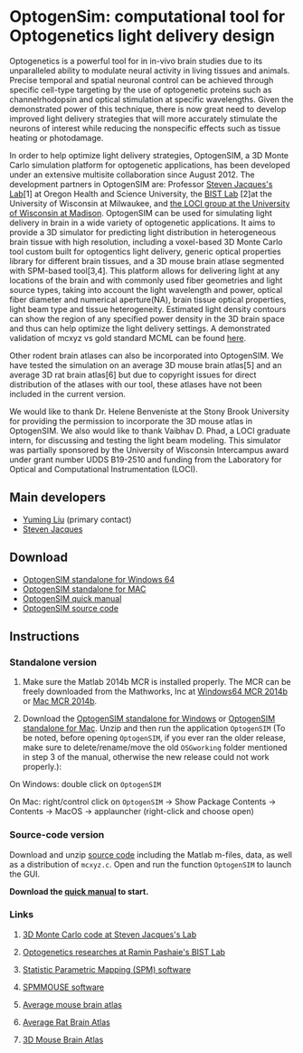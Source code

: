 # OptogenSim: computational tool for Optogenetics light delivery design

Optogenetics is a powerful tool for in in-vivo brain studies due to its
unparalleled ability to modulate neural activity in living tissues and
animals. Precise temporal and spatial neuronal control can be achieved
through specific cell-type targeting by the use of optogenetic proteins
such as channelrhodopsin and optical stimulation at specific
wavelengths. Given the demonstrated power of this technique, there is
now great need to develop improved light delivery strategies that will
more accurately stimulate the neurons of interest while reducing the
nonspecific effects such as tissue heating or photodamage.

In order to help optimize light delivery strategies, OptogenSIM, a 3D
Monte Carlo simulation platform for optogenetic applications, has been
developed under an extensive multisite collaboration since August 2012.
The development partners in OptogenSIM are: Professor [Steven Jacques's
Lab](http://omlc.ogi.edu/~jacquess/)\[1\] at Oregon Health and Science
University, the [BIST Lab](https://pantherfile.uwm.edu/pashaie/www/)
\[2\]at the University of Wisconsin at Milwaukee, and [the LOCI group at
the University of Wisconsin at Madison](https://eliceirilab.org/).
OptogenSIM can be used for simulating light delivery in brain in a wide
variety of optogenetic applications. It aims to provide a 3D simulator
for predicting light distribution in heterogeneous brain tissue with
high resolution, including a voxel-based 3D Monte Carlo tool custom
built for optogentics light delivery, generic optical properties library
for different brain tissues, and a 3D mouse brain atlase segmented with
SPM-based tool\[3,4\]. This platform allows for delivering light at any
locations of the brain and with commonly used fiber geometries and light
source types, taking into account the light wavelength and power,
optical fiber diameter and numerical aperture(NA), brain tissue optical
properties, light beam type and tissue heterogeneity. Estimated light
density contours can show the region of any specified power density in
the 3D brain space and thus can help optimize the light delivery
settings. A demonstrated validation of mcxyz vs gold standard MCML can
be found
[here](https://loci.wisc.edu/files/loci/software/mcmlVSmcxyz_validation.pdf).

Other rodent brain atlases can also be incorporated into OptogenSIM. We
have tested the simulation on an average 3D mouse brain atlas\[5\] and
an average 3D rat brain atlas\[6\] but due to copyright issues for
direct distribution of the atlases with our tool, these atlases have not
been included in the current version.

We would like to thank Dr. Helene Benveniste at the Stony Brook
University for providing the permission to incorporate the 3D mouse
atlas in OptogenSIM. We also would like to thank Vaibhav D. Phad, a LOCI
graduate intern, for discussing and testing the light beam modeling.
This simulator was partially sponsored by the University of Wisconsin
Intercampus award under grant number UDDS B19-2510 and funding from the
Laboratory for Optical and Computational Instrumentation (LOCI).

## Main developers

-   [Yuming Liu](https://loci.wisc.edu/people/yuming-liu) (primary contact)
-   [Steven Jacques](http://omlc.org/~jacquess/)

## Download

- [OptogenSIM standalone for Windows 64](https://loci.wisc.edu/files/loci/software/OptogenSIM_Win64_mcr2014b_0.zip)
- [OptogenSIM standalone for MAC](https://loci.wisc.edu/files/loci/software/OptogenSIM_Mac_mcr2014b_0.zip)
- [OptogenSIM quick manual](https://loci.wisc.edu/files/loci/software/OptogenSIM%20quickstart%20manual10292015.pdf)
- [OptogenSIM source code](https://loci.wisc.edu/files/loci/software/sourcecodeOptogenSIM20151028_0.zip)

## Instructions

### Standalone version

1. Make sure the Matlab 2014b MCR is installed properly. The MCR can be
   freely downloaded from the Mathworks, Inc at
  [Windows64 MCR 2014b](https://www.mathworks.com/supportfiles/downloads/R2014b/deployment_files/R2014b/installers/win64/MCR_R2014b_win64_installer.exe)
  or [Mac MCR 2014b](https://www.mathworks.com/supportfiles/downloads/R2014b/deployment_files/R2014b/installers/maci64/MCR_R2014b_maci64_installer.zip).

2. Download the [OptogenSIM standalone for Windows](https://loci.wisc.edu/files/loci/software/OptogenSIM_Win64_mcr2014b_0.zip)
   or [OptogenSIM standalone for Mac](https://loci.wisc.edu/files/loci/software/OptogenSIM_Mac_mcr2014b_0.zip).
   Unzip and then run the application `OptogenSIM` (To be noted, before
   opening `OptogenSIM`, if you ever ran the older release, make sure to
   delete/rename/move the old `OSGworking` folder mentioned in step 3 of
   the manual, otherwise the new release could not work properly.):

On Windows: double click on `OptogenSIM`

On Mac: right/control click on `OptogenSIM` &rarr; Show Package Contents
&rarr; Contents &rarr; MacOS &rarr; applauncher (right-click and choose
open)

### Source-code version

Download and unzip [source
code](https://loci.wisc.edu/files/loci/software/sourcecodeOptogenSIM20151028_0.zip)
including the Matlab m-files, data, as well as a distribution of
`mcxyz.c`. Open and run the function `OptogenSIM` to launch the GUI.

**Download the [quick
manual](https://loci.wisc.edu/files/loci/software/OptogenSIM%20quickstart%20manual10292015.pdf)
to start.**

### Links

1. [3D Monte Carlo code at Steven Jacques's Lab](http://omlc.ogi.edu/software/mc/mcxyz/)

2. [Optogenetics researches at Ramin Pashaie's BIST Lab](https://pantherfile.uwm.edu/pashaie/www/research.htm)

3. [Statistic Parametric Mapping (SPM) software](http://www.fil.ion.ucl.ac.uk/spm/)

4. [SPMMOUSE software](http://spmmouse.org/)

5. [Average mouse brain atlas](http://www.spmmouse.org/)

6. [Average Rat Brain Atlas](http://www.idac.tohoku.ac.jp/bir/en/db/rb/)

7. [3D Mouse Brain Atlas](http://brainatlas.mbi.ufl.edu/Database/)
